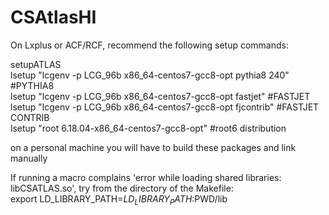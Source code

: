 # CSAtlasHI

On Lxplus or ACF/RCF, recommend the following setup commands:

setupATLAS\
lsetup "lcgenv -p LCG_96b x86_64-centos7-gcc8-opt pythia8 240" #PYTHIA8\
lsetup "lcgenv -p LCG_96b x86_64-centos7-gcc8-opt fastjet" #FASTJET\
lsetup "lcgenv -p LCG_96b x86_64-centos7-gcc8-opt fjcontrib" #FASTJET CONTRIB\
lsetup "root 6.18.04-x86_64-centos7-gcc8-opt" #root6 distribution

on a personal machine you will have to build these packages and link manually

If running a macro complains 'error while loading shared libraries: libCSATLAS.so', try from the directory of the Makefile:\
export LD_LIBRARY_PATH=$LD_LIBRARY_PATH:$PWD/lib
